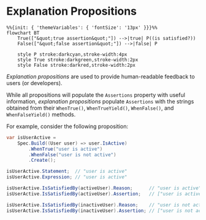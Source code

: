 # Explanation Propositions

```mermaid
%%{init: { 'themeVariables': { 'fontSize': '13px' }}}%%
flowchart BT
    True(["&quot;true assertion&quot;"]) -->|true| P((is satisfied?))
    False(["&quot;false assertion&quot;"]) -->|false| P

    style P stroke:darkcyan,stroke-width:4px
    style True stroke:darkgreen,stroke-width:2px
    style False stroke:darkred,stroke-width:2px
```


_Explanation propositions_ are used to provide human-readable feedback to users (or developers).

While all propositions will populate the `Assertions` property with useful information, _explanation propositions_
populate `Assertions` with the strings obtained from their `WhenTrue()`, `WhenTrueYield()`, `WhenFalse()`, and
`WhenFalseYield()` methods.

For example, consider the following proposition:

```csharp
var isUserActive =
    Spec.Build((User user) => user.IsActive)
        .WhenTrue("user is active")
        .WhenFalse("user is not active")
        .Create();

isUserActive.Statement;  // "user is active"
isUserActive.Expression; // "user is active"

isUserActive.IsSatisfiedBy(activeUser).Reason;      // "user is active"
isUserActive.IsSatisfiedBy(activeUser).Assertion;   // ["user is active"]

isUserActive.IsSatisfiedBy(inactiveUser).Reason;    // "user is not active"
isUserActive.IsSatisfiedBy(inactiveUser).Assertion; // ["user is not active"]

```

